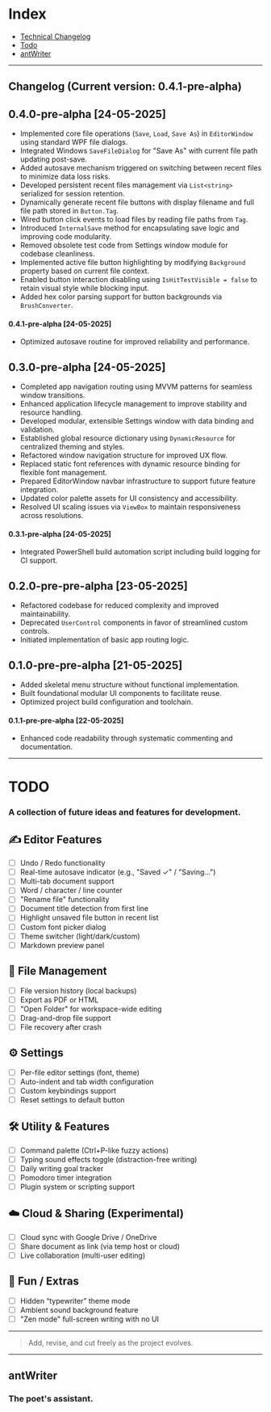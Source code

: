 # Index
- [Technical Changelog](#changelog)
- [Todo](#todo)
- [antWriter](#antwriter)

---

## <a id="changelog"></a>Changelog (Current version: **0.4.1-pre-alpha**)

## 0.4.0-pre-alpha [24-05-2025]
- Implemented core file operations (`Save`, `Load`, `Save As`) in `EditorWindow` using standard WPF file dialogs.
- Integrated Windows `SaveFileDialog` for "Save As" with current file path updating post-save.
- Added autosave mechanism triggered on switching between recent files to minimize data loss risks.
- Developed persistent recent files management via `List<string>` serialized for session retention.
- Dynamically generate recent file buttons with display filename and full file path stored in `Button.Tag`.
- Wired button click events to load files by reading file paths from `Tag`.
- Introduced `InternalSave` method for encapsulating save logic and improving code modularity.
- Removed obsolete test code from Settings window module for codebase cleanliness.
- Implemented active file button highlighting by modifying `Background` property based on current file context.
- Enabled button interaction disabling using `IsHitTestVisible = false` to retain visual style while blocking input.
- Added hex color parsing support for button backgrounds via `BrushConverter`.

#### 0.4.1-pre-alpha [24-05-2025]
- Optimized autosave routine for improved reliability and performance.

## 0.3.0-pre-alpha [24-05-2025]
- Completed app navigation routing using MVVM patterns for seamless window transitions.
- Enhanced application lifecycle management to improve stability and resource handling.
- Developed modular, extensible Settings window with data binding and validation.
- Established global resource dictionary using `DynamicResource` for centralized theming and styles.
- Refactored window navigation structure for improved UX flow.
- Replaced static font references with dynamic resource binding for flexible font management.
- Prepared EditorWindow navbar infrastructure to support future feature integration.
- Updated color palette assets for UI consistency and accessibility.
- Resolved UI scaling issues via `ViewBox` to maintain responsiveness across resolutions.

#### 0.3.1-pre-alpha [24-05-2025]
- Integrated PowerShell build automation script including build logging for CI support.

## 0.2.0-pre-pre-alpha [23-05-2025]
- Refactored codebase for reduced complexity and improved maintainability.
- Deprecated `UserControl` components in favor of streamlined custom controls.
- Initiated implementation of basic app routing logic.

## 0.1.0-pre-pre-alpha [21-05-2025]
- Added skeletal menu structure without functional implementation.
- Built foundational modular UI components to facilitate reuse.
- Optimized project build configuration and toolchain.

#### 0.1.1-pre-pre-alpha [22-05-2025]
- Enhanced code readability through systematic commenting and documentation.


---

# TODO<a id="todo"></a>

### A collection of future ideas and features for development.

## ✍️ Editor Features
- [ ] Undo / Redo functionality
- [ ] Real-time autosave indicator (e.g., "Saved ✓" / "Saving…")
- [ ] Multi-tab document support
- [ ] Word / character / line counter
- [ ] "Rename file" functionality
- [ ] Document title detection from first line
- [ ] Highlight unsaved file button in recent list
- [ ] Custom font picker dialog
- [ ] Theme switcher (light/dark/custom)
- [ ] Markdown preview panel

## 📁 File Management
- [ ] File version history (local backups)
- [ ] Export as PDF or HTML
- [ ] "Open Folder" for workspace-wide editing
- [ ] Drag-and-drop file support
- [ ] File recovery after crash

## ⚙️ Settings
- [ ] Per-file editor settings (font, theme)
- [ ] Auto-indent and tab width configuration
- [ ] Custom keybindings support
- [ ] Reset settings to default button

## 🛠️ Utility & Features
- [ ] Command palette (Ctrl+P-like fuzzy actions)
- [ ] Typing sound effects toggle (distraction-free writing)
- [ ] Daily writing goal tracker
- [ ] Pomodoro timer integration
- [ ] Plugin system or scripting support

## ☁️ Cloud & Sharing (Experimental)
- [ ] Cloud sync with Google Drive / OneDrive
- [ ] Share document as link (via temp host or cloud)
- [ ] Live collaboration (multi-user editing)

## 🧪 Fun / Extras
- [ ] Hidden “typewriter” theme mode
- [ ] Ambient sound background feature
- [ ] "Zen mode" full-screen writing with no UI

---

> Add, revise, and cut freely as the project evolves.


---

## <a id="antwriter"></a>antWriter
### The poet's assistant.
